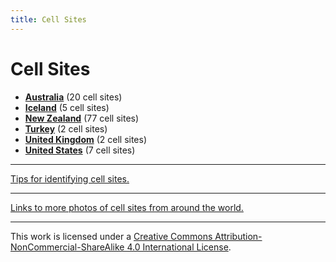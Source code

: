 ```yaml
---
title: Cell Sites
---
```


# Cell Sites

* **[Australia](au)** (20 cell sites)
* **[Iceland](is)** (5 cell sites)
* **[New Zealand](nz)** (77 cell sites)
* **[Turkey](tr)** (2 cell sites)
* **[United Kingdom](gb)** (2 cell sites)
* **[United States](us)** (7 cell sites)

---

[Tips for identifying cell sites.](ident)

---

[Links to more photos of cell sites from around the world.](links)

---

This work is licensed under a [Creative Commons Attribution-NonCommercial-ShareAlike 4.0 International License](http://creativecommons.org/licenses/by-nc-sa/4.0/).
